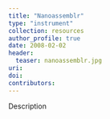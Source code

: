 ```yaml
---
title: "Nanoassemblr"
type: "instrument"
collection: resources
author_profile: true
date: 2008-02-02
header:
  teaser: nanoassemblr.jpg
uri: 
doi: 
contributors: 
---
```

<p align= "justify">

Description
